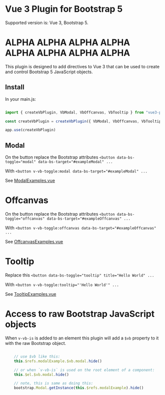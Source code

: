 # Vue 3 Plugin for Bootstrap 5

Supported version is: Vue 3, Bootstrap 5.


# ALPHA ALPHA ALPHA ALPHA ALPHA ALPHA ALPHA ALPHA

This plugin is designed to add directives to Vue 3 that can be used to create and control Bootstrap 5 JavaScript 
objects.

## Install

In your main.js:
```javascript

import { createVbPlugin, VbModal, VbOffcanvas, VbTooltip } from "vue3-plugin-bootstrap5"

const createVbPlugin = createVbPlugin({ VbModal, VbOffcanvas, VbTooltip })

app.use(createVbPlugin)

```


## Modal

On the button replace the Bootstrap attributes
    `<button data-bs-toggle="modal" data-bs-target="#exampleModal" ...`

With `<button v-vb-toggle:modal data-bs-target="#exampleModal" ...`

See [ModalExamples.vue](examples/basic/src/components/ModalExamples.vue)


# Offcanvas

On the button replace the Bootstrap attributes
`<button data-bs-toggle="offcanvas" data-bs-target="#exampleOffcanvas" ...`

With `<button v-vb-toggle:offcanvas data-bs-target="#exampleOffcanvas" ...`

See [OffcanvasExamples.vue](examples/basic/src/components/OffcanvasExamples.vue)


# Tooltip

Replace this `<button data-bs-toggle="tooltip" title="Hello World" ...`

With `<button v-vb-toggle:tooltip="'Hello World'" ...`

See [TooltipExamples.vue](examples/basic/src/components/TooltipExamples.vue)


# Access to raw Bootstrap JavaScript objects

When `v-vb-is` is added to an element this plugin will add a `$vb` property to it with the raw Bootstrap
object.

```javascript

    // use $vb like this:
    this.$refs.modalExample.$vb.modal.hide()

    // or when `v-vb-is` is used on the root element of a component:
    this.$el.$vb.modal.hide()

    // note, this is same as doing this:    
    bootstrap.Modal.getInstance(this.$refs.modalExample).hide()

```
